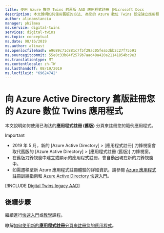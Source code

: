 ```yaml
---
title: 使用 Azure 數位 Twins 的舊版 AAD 應用程式註冊 |Microsoft Docs
description: 本文說明如何使用舊版的方法, 為您的 Azure 數位 Twins 設定建立應用程式註冊與 Azure Active Directory。
author: alinamstanciu
manager: philmea
ms.service: digital-twins
services: digital-twins
ms.topic: conceptual
ms.date: 08/16/2019
ms.author: alinast
ms.openlocfilehash: e9689c71c881c7f5f29ac05fea53bb2c27f75591
ms.sourcegitcommit: 55e0c33b84f2579b7aad48a420a21141854bc9e3
ms.translationtype: MT
ms.contentlocale: zh-TW
ms.lasthandoff: 08/19/2019
ms.locfileid: "69624742"
---
```

# <a name="register-your-azure-digital-twins-app-with-azure-active-directory-legacy"></a>向 Azure Active Directory 舊版註冊您的 Azure 數位 Twins 應用程式

本文說明如何使用已淘汰的**應用程式註冊 (舊版)** 分頁來註冊您的範例應用程式。

> [!IMPORTANT]
> * 2019 年 5 月，新的 [Azure Active Directory] > [應用程式註冊] 刀鋒視窗會取代舊版的 [Azure Active Directory] > [應用程式註冊 (舊版)] 刀鋒視窗。
> * 在舊版刀鋒視窗中建立或顯示的應用程式註冊，會自動出現在新的刀鋒視窗中。
> * 如需遷移至新 Azure 應用程式註冊體驗的詳細資訊，請參閱 [Azure 應用程式註冊訓練指南](https://docs.microsoft.com/azure/active-directory/develop/app-registrations-training-guide)和 [Azure Active Directory 快速入門](https://docs.microsoft.com/azure/active-directory/develop/quickstart-register-app)。

[!INCLUDE [Digital Twins legacy AAD](../../includes/digital-twins-permissions-legacy.md)]

## <a name="next-steps"></a>後續步驟

繼續進行[快速入門](quickstart-view-occupancy-dotnet.md#build-application)或[教學](tutorial-facilities-setup.md#configure-the-digital-twins-sample)課程。

瞭解[如何使用新的**應用程式註冊**分頁來註冊您的應用程式](tutorial-facilities-setup.md#grant-permissions-to-your-app)。